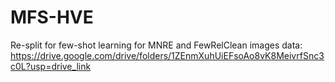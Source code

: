 # MFS-HVE
Re-split for few-shot learning for MNRE and FewRelClean images data: https://drive.google.com/drive/folders/1ZEnmXuhUiEFsoAo8vK8MeivrfSnc3c0L?usp=drive_link
